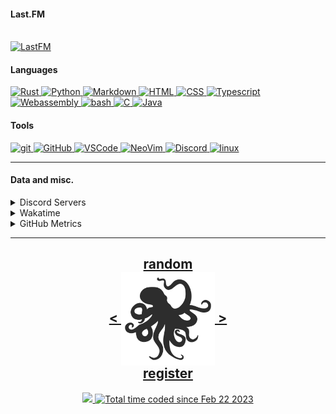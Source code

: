 <!---
h4rldev/h4rldev is a ✨ special ✨ repository because its `README.md` (this file) appears on your GitHub profile.
You can click the Preview link to take a look at your changes.
--->

<h4> Last.FM </h4>
    <br>
<a href="https://www.last.fm/user/h4rl3h">
    <img src="https://lastfm-recently-played.vercel.app/api?user=h4rl3h&count=1" alt="LastFM" />
</a>

<h4>Languages </h4>
<a href="https://www.rust-lang.org">
    <img src="https://skillicons.dev/icons?i=rust" alt="Rust" />
</a>
<a href="https://www.python.org">
    <img src="https://skillicons.dev/icons?i=py" alt="Python" />
</a>
<a href="https://en.wikipedia.org/wiki/Markdown">
    <img src="https://skillicons.dev/icons?i=md" alt="Markdown" />
</a>
<a href="https://developer.mozilla.org/en-US/docs/Web/HTML">
    <img src="https://skillicons.dev/icons?i=html" alt="HTML" />
</a>
<a href="https://developer.mozilla.org/en-US/docs/Web/CSS">
    <img src="https://skillicons.dev/icons?i=css" alt="CSS" />
</a>
<a href="https://www.typescriptlang.org">
    <img src="https://skillicons.dev/icons?i=ts" alt="Typescript" />
</a>
<a href="https://developer.mozilla.org/en-US/docs/WebAssembly">
    <img src="https://skillicons.dev/icons?i=wasm" alt="Webassembly" />
</a>
<a href="https://en.wikipedia.org/wiki/Bash_(Unix_shell)">
    <img src="https://skillicons.dev/icons?i=bash" alt="bash" />
</a>
<a href="https://en.wikipedia.org/wiki/C_(programming_language)">
    <img src="https://skillicons.dev/icons?i=c" alt="C" />
</a>
<a href="https://java.com">
    <img src="https://skillicons.dev/icons?i=java" alt="Java" />
</a>

<h4> Tools </h4>
<a href="https://git-scm.com">
    <img src="https://skillicons.dev/icons?i=git" alt="git" />
</a>
<a href="https://github.com/h4rldev">
    <img src="https://skillicons.dev/icons?i=github" alt="GitHub" />
</a>
<a href="https://github.com/microsoft/vscode">
    <img src="https://skillicons.dev/icons?i=vscode" alt="VSCode" />
</a>
<a href="https://neovim.io">
    <img src="https://skillicons.dev/icons?i=neovim" alt="NeoVim" />
</a>
<a href="https://discord.com/users/275689969601871882">
    <img src="https://skillicons.dev/icons?i=discord" alt="Discord" />
</a>
<a href="https://www.linuxfoundation.org">
    <img src="https://skillicons.dev/icons?i=linux" alt="linux" />
</a>
<hr>

<h4>Data and misc.</h4>
<details>
    <summary>Discord Servers</summary>
    <a href="https://discord.gg/aPdx2aFN5A">
        My discord server!
    </a>
</details>
<details>
    <summary>Wakatime</summary>

<!--START_SECTION:waka-->

```txt
From: 21 February 2023 - To: 02 April 2025

Total Time: 720 hrs 34 mins

Rust              192 hrs 41 mins >>>>>>===================   25.85 %
C                 157 hrs 24 mins >>>>>====================   21.12 %
Svelte            75 hrs 13 mins  >>>======================   10.09 %
Nix               44 hrs 21 mins  >========================   05.95 %
Bash              35 hrs 57 mins  >========================   04.82 %
HTML              27 hrs 5 mins   >========================   03.63 %
Other             24 hrs 45 mins  >========================   03.32 %
Python            22 hrs 22 mins  >========================   03.00 %
Markdown          20 hrs 29 mins  >========================   02.75 %
CSS               19 hrs 3 mins   >========================   02.56 %
Astro             16 hrs 26 mins  >========================   02.21 %
YAML              12 hrs 44 mins  =========================   01.71 %
TOML              11 hrs 35 mins  =========================   01.55 %
JSON              10 hrs 37 mins  =========================   01.43 %
SCSS              9 hrs 36 mins   =========================   01.29 %
Makefile          9 hrs 26 mins   =========================   01.27 %
JavaScript        7 hrs 46 mins   =========================   01.04 %
Java              6 hrs 53 mins   =========================   00.92 %
Odin              6 hrs 6 mins    =========================   00.82 %
Lua               4 hrs 43 mins   =========================   00.63 %
Docker            4 hrs 32 mins   =========================   00.61 %
conf              4 hrs 13 mins   =========================   00.57 %
sshconfig         2 hrs 4 mins    =========================   00.28 %
TypeScript        1 hr 48 mins    =========================   00.24 %
Assembly          1 hr 48 mins    =========================   00.24 %
Text              1 hr 46 mins    =========================   00.24 %
sh                1 hr 35 mins    =========================   00.21 %
gitignore         1 hr 29 mins    =========================   00.20 %
INI               1 hr 6 mins     =========================   00.15 %
Git Config        56 mins         =========================   00.13 %
Zig               44 mins         =========================   00.10 %
Kotlin            39 mins         =========================   00.09 %
gitconfig         31 mins         =========================   00.07 %
GDScript3         30 mins         =========================   00.07 %
CMake             29 mins         =========================   00.07 %
SQL               29 mins         =========================   00.07 %
Ezhil             27 mins         =========================   00.06 %
XML               26 mins         =========================   00.06 %
Slint             24 mins         =========================   00.06 %
Java Properties   24 mins         =========================   00.06 %
Objective-C       23 mins         =========================   00.05 %
reg               23 mins         =========================   00.05 %
desktop           22 mins         =========================   00.05 %
jsonc             17 mins         =========================   00.04 %
Emacs Lisp        17 mins         =========================   00.04 %
systemd           14 mins         =========================   00.03 %
gitrebase         11 mins         =========================   00.02 %
kdl               10 mins         =========================   00.02 %
Desktop file      9 mins          =========================   00.02 %
TSConfig          9 mins          =========================   00.02 %
bat               8 mins          =========================   00.02 %
Vue.js            7 mins          =========================   00.02 %
Batchfile         5 mins          =========================   00.01 %
PowerShell        4 mins          =========================   00.01 %
udevrules         4 mins          =========================   00.01 %
fstab             2 mins          =========================   00.01 %
ActionScript 3    2 mins          =========================   00.00 %
Roff              1 min           =========================   00.00 %
D                 1 min           =========================   00.00 %
ActionScript      1 min           =========================   00.00 %
fish              1 min           =========================   00.00 %
zsh               1 min           =========================   00.00 %
ca65 assembler    1 min           =========================   00.00 %
netrw             0 secs          =========================   00.00 %
Git               0 secs          =========================   00.00 %
TSQL              0 secs          =========================   00.00 %
Diff              0 secs          =========================   00.00 %
zip               0 secs          =========================   00.00 %
Image (svg)       0 secs          =========================   00.00 %
C++               0 secs          =========================   00.00 %
image_nvim        0 secs          =========================   00.00 %
Tcsh              0 secs          =========================   00.00 %
```

<!--END_SECTION:waka-->

</details>

<details>
    <summary>GitHub Metrics</summary>
    <img src= "./github-metrics.svg">
</details>

<hr>

<h2 align="center">
    <a href=https://octo-ring.com/p/h4rldev/random>
           random
    </a>
    <br>
    <a href="https://octo-ring.com/p/h4rldev/prev">
        <
    </a>
    <a href="https://octo-ring.com/">
        <img align="center" src=".resources/octopus.svg" height="150px" />
    </a>
    <a href="https://octo-ring.com/p/h4rldev/next">
        >
    </a>
    <br>
    <a href="https://octo-ring.com/register">
           register
    </a>
</h2>
<p align="center">
  <a href="https://github.com/h4rldev">
    <img src="https://komarev.com/ghpvc/?username=h4rldev&color=blueviolet&style=flat-square" />
  <a href="https://wakatime.com/@a96ce7fe-c8df-4036-8791-65e6c7bbd3b1">
    <img src="https://wakatime.com/badge/user/a96ce7fe-c8df-4036-8791-65e6c7bbd3b1.svg?style=flat-square" alt="Total time coded since Feb 22 2023" />
  </a>
</p>
